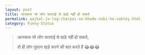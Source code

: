 ```yaml
---
layout: post
title: आजकल जो लोग चारपाई से खड़े नहीं हो सकते
permalink: aajkal-jo-log-charpai-se-khade-nahi-ho-saktey.html
category: Funny-Status
---
```

> आजकल जो लोग चारपाई से खड़े नहीं हो सकते,
> 
> वो ही लोग तूफान खड़े करने की बात करते हैं 😂😂😂